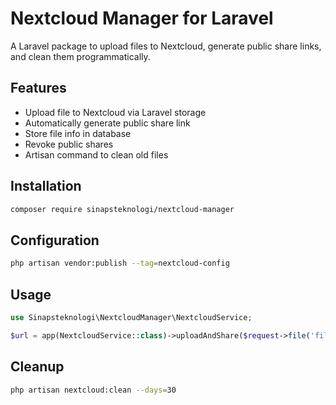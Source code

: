 # Nextcloud Manager for Laravel

A Laravel package to upload files to Nextcloud, generate public share links, and clean them programmatically.

## Features

- Upload file to Nextcloud via Laravel storage
- Automatically generate public share link
- Store file info in database
- Revoke public shares
- Artisan command to clean old files

## Installation

```bash
composer require sinapsteknologi/nextcloud-manager
```

## Configuration

```bash
php artisan vendor:publish --tag=nextcloud-config
```

## Usage

```php
use Sinapsteknologi\NextcloudManager\NextcloudService;

$url = app(NextcloudService::class)->uploadAndShare($request->file('file'));
```

## Cleanup

```bash
php artisan nextcloud:clean --days=30
```
